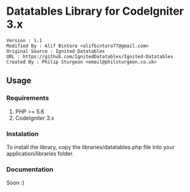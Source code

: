 
# Datatables Library for CodeIgniter 3.x

```
Version : 1.1
Modified By : Alif Bintoro <alifbintoro77@gmail.com>
Original Source : Ignited Datatables
URL : https://github.com/IgnitedDatatables/Ignited-Datatables
Created By : Philip Sturgeon <email@philsturgeon.co.uk>
```

## Usage
### Requirements
1. PHP >= 5.6
2. CodeIgniter 3.x

### Instalation
To install the library, copy the libraries/datatables.php file into your application/libraries folder.

### Documentation
Soon :)
